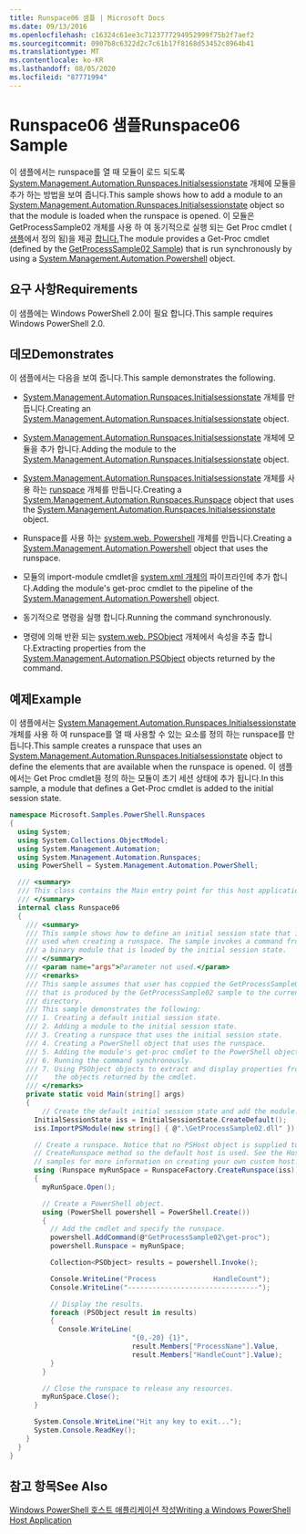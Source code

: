 ```yaml
---
title: Runspace06 샘플 | Microsoft Docs
ms.date: 09/13/2016
ms.openlocfilehash: c16324c61ee3c7123777294952999f75b2f7aef2
ms.sourcegitcommit: 0907b8c6322d2c7c61b17f8168d53452c8964b41
ms.translationtype: MT
ms.contentlocale: ko-KR
ms.lasthandoff: 08/05/2020
ms.locfileid: "87771994"
---
```

# <a name="runspace06-sample"></a><span data-ttu-id="0a96d-102">Runspace06 샘플</span><span class="sxs-lookup"><span data-stu-id="0a96d-102">Runspace06 Sample</span></span>

<span data-ttu-id="0a96d-103">이 샘플에서는 runspace를 열 때 모듈이 로드 되도록 [System.Management.Automation.Runspaces.Initialsessionstate](/dotnet/api/System.Management.Automation.Runspaces.InitialSessionState) 개체에 모듈을 추가 하는 방법을 보여 줍니다.</span><span class="sxs-lookup"><span data-stu-id="0a96d-103">This sample shows how to add a module to an [System.Management.Automation.Runspaces.Initialsessionstate](/dotnet/api/System.Management.Automation.Runspaces.InitialSessionState) object so that the module is loaded when the runspace is opened.</span></span> <span data-ttu-id="0a96d-104">이 모듈은 GetProcessSample02 개체를 사용 하 여 동기적으로 실행 되는 Get Proc cmdlet ( [샘플](../cmdlet/getprocesssample02-sample.md)에서 정의 됨)을 제공 [합니다.](/dotnet/api/system.management.automation.powershell)</span><span class="sxs-lookup"><span data-stu-id="0a96d-104">The module provides a Get-Proc cmdlet (defined by the [GetProcessSample02 Sample](../cmdlet/getprocesssample02-sample.md)) that is run synchronously by using a [System.Management.Automation.Powershell](/dotnet/api/system.management.automation.powershell) object.</span></span>

## <a name="requirements"></a><span data-ttu-id="0a96d-105">요구 사항</span><span class="sxs-lookup"><span data-stu-id="0a96d-105">Requirements</span></span>

<span data-ttu-id="0a96d-106">이 샘플에는 Windows PowerShell 2.0이 필요 합니다.</span><span class="sxs-lookup"><span data-stu-id="0a96d-106">This sample requires Windows PowerShell 2.0.</span></span>

## <a name="demonstrates"></a><span data-ttu-id="0a96d-107">데모</span><span class="sxs-lookup"><span data-stu-id="0a96d-107">Demonstrates</span></span>

<span data-ttu-id="0a96d-108">이 샘플에서는 다음을 보여 줍니다.</span><span class="sxs-lookup"><span data-stu-id="0a96d-108">This sample demonstrates the following.</span></span>

- <span data-ttu-id="0a96d-109">[System.Management.Automation.Runspaces.Initialsessionstate](/dotnet/api/System.Management.Automation.Runspaces.InitialSessionState) 개체를 만듭니다.</span><span class="sxs-lookup"><span data-stu-id="0a96d-109">Creating an [System.Management.Automation.Runspaces.Initialsessionstate](/dotnet/api/System.Management.Automation.Runspaces.InitialSessionState) object.</span></span>

- <span data-ttu-id="0a96d-110">[System.Management.Automation.Runspaces.Initialsessionstate](/dotnet/api/System.Management.Automation.Runspaces.InitialSessionState) 개체에 모듈을 추가 합니다.</span><span class="sxs-lookup"><span data-stu-id="0a96d-110">Adding the module to the [System.Management.Automation.Runspaces.Initialsessionstate](/dotnet/api/System.Management.Automation.Runspaces.InitialSessionState) object.</span></span>

- <span data-ttu-id="0a96d-111">[System.Management.Automation.Runspaces.Initialsessionstate](/dotnet/api/System.Management.Automation.Runspaces.InitialSessionState) 개체를 사용 하는 [runspace](/dotnet/api/System.Management.Automation.Runspaces.Runspace) 개체를 만듭니다.</span><span class="sxs-lookup"><span data-stu-id="0a96d-111">Creating a [System.Management.Automation.Runspaces.Runspace](/dotnet/api/System.Management.Automation.Runspaces.Runspace) object that uses the [System.Management.Automation.Runspaces.Initialsessionstate](/dotnet/api/System.Management.Automation.Runspaces.InitialSessionState) object.</span></span>

- <span data-ttu-id="0a96d-112">Runspace를 사용 하는 [system.web. Powershell](/dotnet/api/system.management.automation.powershell) 개체를 만듭니다.</span><span class="sxs-lookup"><span data-stu-id="0a96d-112">Creating a [System.Management.Automation.Powershell](/dotnet/api/system.management.automation.powershell) object that uses the runspace.</span></span>

- <span data-ttu-id="0a96d-113">모듈의 import-module cmdlet을 [system.xml 개체의](/dotnet/api/system.management.automation.powershell) 파이프라인에 추가 합니다.</span><span class="sxs-lookup"><span data-stu-id="0a96d-113">Adding the module's get-proc cmdlet to the pipeline of the [System.Management.Automation.Powershell](/dotnet/api/system.management.automation.powershell) object.</span></span>

- <span data-ttu-id="0a96d-114">동기적으로 명령을 실행 합니다.</span><span class="sxs-lookup"><span data-stu-id="0a96d-114">Running the command synchronously.</span></span>

- <span data-ttu-id="0a96d-115">명령에 의해 반환 되는 [system.web. PSObject](/dotnet/api/System.Management.Automation.PSObject) 개체에서 속성을 추출 합니다.</span><span class="sxs-lookup"><span data-stu-id="0a96d-115">Extracting properties from the [System.Management.Automation.PSObject](/dotnet/api/System.Management.Automation.PSObject) objects returned by the command.</span></span>

## <a name="example"></a><span data-ttu-id="0a96d-116">예제</span><span class="sxs-lookup"><span data-stu-id="0a96d-116">Example</span></span>

<span data-ttu-id="0a96d-117">이 샘플에서는 [System.Management.Automation.Runspaces.Initialsessionstate](/dotnet/api/System.Management.Automation.Runspaces.InitialSessionState) 개체를 사용 하 여 runspace를 열 때 사용할 수 있는 요소를 정의 하는 runspace를 만듭니다.</span><span class="sxs-lookup"><span data-stu-id="0a96d-117">This sample creates a runspace that uses an [System.Management.Automation.Runspaces.Initialsessionstate](/dotnet/api/System.Management.Automation.Runspaces.InitialSessionState) object to define the elements that are available when the runspace is opened.</span></span> <span data-ttu-id="0a96d-118">이 샘플에서는 Get Proc cmdlet을 정의 하는 모듈이 초기 세션 상태에 추가 됩니다.</span><span class="sxs-lookup"><span data-stu-id="0a96d-118">In this sample, a module that defines a Get-Proc cmdlet is added to the initial session state.</span></span>

```csharp
namespace Microsoft.Samples.PowerShell.Runspaces
{
  using System;
  using System.Collections.ObjectModel;
  using System.Management.Automation;
  using System.Management.Automation.Runspaces;
  using PowerShell = System.Management.Automation.PowerShell;

  /// <summary>
  /// This class contains the Main entry point for this host application.
  /// </summary>
  internal class Runspace06
  {
    /// <summary>
    /// This sample shows how to define an initial session state that is
    /// used when creating a runspace. The sample invokes a command from
    /// a binary module that is loaded by the initial session state.
    /// </summary>
    /// <param name="args">Parameter not used.</param>
    /// <remarks>
    /// This sample assumes that user has coppied the GetProcessSample02.dll
    /// that is produced by the GetProcessSample02 sample to the current
    /// directory.
    /// This sample demonstrates the following:
    /// 1. Creating a default initial session state.
    /// 2. Adding a module to the initial session state.
    /// 3. Creating a runspace that uses the initial session state.
    /// 4. Creating a PowerShell object that uses the runspace.
    /// 5. Adding the module's get-proc cmdlet to the PowerShell object.
    /// 6. Running the command synchronously.
    /// 7. Using PSObject objects to extract and display properties from
    ///    the objects returned by the cmdlet.
    /// </remarks>
    private static void Main(string[] args)
    {
        // Create the default initial session state and add the module.
      InitialSessionState iss = InitialSessionState.CreateDefault();
      iss.ImportPSModule(new string[] { @".\GetProcessSample02.dll" });

      // Create a runspace. Notice that no PSHost object is supplied to the
      // CreateRunspace method so the default host is used. See the Host
      // samples for more information on creating your own custom host.
      using (Runspace myRunSpace = RunspaceFactory.CreateRunspace(iss))
      {
        myRunSpace.Open();

        // Create a PowerShell object.
        using (PowerShell powershell = PowerShell.Create())
        {
          // Add the cmdlet and specify the runspace.
          powershell.AddCommand(@"GetProcessSample02\get-proc");
          powershell.Runspace = myRunSpace;

          Collection<PSObject> results = powershell.Invoke();

          Console.WriteLine("Process              HandleCount");
          Console.WriteLine("--------------------------------");

          // Display the results.
          foreach (PSObject result in results)
          {
            Console.WriteLine(
                              "{0,-20} {1}",
                              result.Members["ProcessName"].Value,
                              result.Members["HandleCount"].Value);
          }
        }

        // Close the runspace to release any resources.
        myRunSpace.Close();
      }

      System.Console.WriteLine("Hit any key to exit...");
      System.Console.ReadKey();
    }
  }
}
```

## <a name="see-also"></a><span data-ttu-id="0a96d-119">참고 항목</span><span class="sxs-lookup"><span data-stu-id="0a96d-119">See Also</span></span>

[<span data-ttu-id="0a96d-120">Windows PowerShell 호스트 애플리케이션 작성</span><span class="sxs-lookup"><span data-stu-id="0a96d-120">Writing a Windows PowerShell Host Application</span></span>](./writing-a-windows-powershell-host-application.md)
